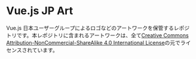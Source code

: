 # Vue.js JP Art

Vue.js 日本ユーザーグループによるロゴなどのアートワークを保管するレポジトリです。本レポジトリに含まれるアートワークは、全て[Creative Commons Attribution-NonCommercial-ShareAlike 4.0 International License](https://creativecommons.org/licenses/by-nc-sa/4.0/)の元でライセンスされています。
